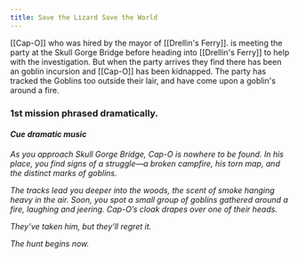 ```yaml
---
title: Save the Lizard Save the World
---
```


[[Cap-O]]  who was hired by the mayor of [[Drellin's Ferry]]. is meeting the party at the Skull Gorge Bridge before heading into [[Drellin's Ferry]] to help with the investigation. But when the party arrives they find there has been an goblin incursion and [[Cap-O]] has been kidnapped. The party has tracked the Goblins too outside their lair, and have come upon a goblin's around a fire. 

### 1st mission phrased dramatically.
#### *Cue dramatic music*
*As you approach Skull Gorge Bridge, Cap-O is nowhere to be found. In his place, you find signs of a struggle—a broken campfire, his torn map, and the distinct marks of goblins.*

*The tracks lead you deeper into the woods, the scent of smoke hanging heavy in the air. Soon, you spot a small group of goblins gathered around a fire, laughing and jeering. Cap-O’s cloak drapes over one of their heads.*

*They’ve taken him, but they’ll regret it.*

*The hunt begins now.*